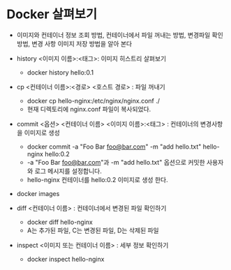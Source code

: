 # Docker 살펴보기
- 이미지와 컨테이너 정보 조회 방법, 컨테이너에서 파일 꺼내는 방법, 변경파일 확인 방법, 변경 사항 이미지 저장 방법을 알아 본다

- history <이미지 이름>:<태그>: 이미지 히스트리 살펴보기
	- docker history hello:0.1

- cp <컨테이너 이름>:<경로> <호스트 경로> : 파일 꺼내기
	- docker cp hello-nginx:/etc/nginx/nginx.conf ./
	- 현재 디렉토리에 nginx.conf 파일이 복사되었다.

- commit <옵션> <컨테이너 이름> <이미지 이름>:<태그> : 컨테이너의 변경사항을 이미지로 생성
	- docker commit -a "Foo Bar <foo@bar.com>" -m "add hello.txt" hello-nginx hello:0.2
	- -a "Foo Bar <foo@bar.com>"과 -m "add hello.txt" 옵션으로 커밋한 사용자와 로그 메시지를 설정합니다. 
	- hello-nginx 컨테이너를 hello:0.2 이미지로 생성 한다.

- docker images

- diff <컨테이너 이름> : 컨테이너에서 변경된 파일 확인하기
	- docker diff hello-nginx
	- A는 추가된 파일, C는 변경된 파일, D는 삭제된 파일

- inspect <이미지 또는 컨테이너 이름> : 세부 정보 확인하기
	- docker inspect hello-nginx